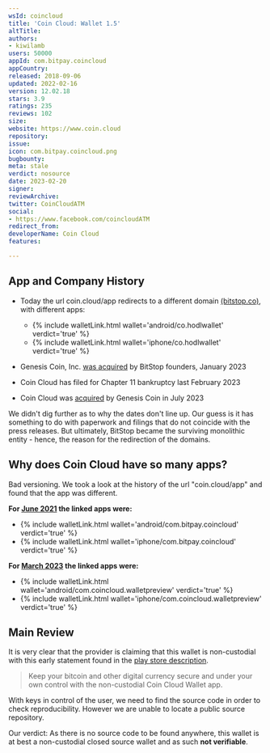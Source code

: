```yaml
---
wsId: coincloud
title: 'Coin Cloud: Wallet 1.5'
altTitle: 
authors:
- kiwilamb
users: 50000
appId: com.bitpay.coincloud
appCountry: 
released: 2018-09-06
updated: 2022-02-16
version: 12.02.18
stars: 3.9
ratings: 235
reviews: 102
size: 
website: https://www.coin.cloud
repository: 
issue: 
icon: com.bitpay.coincloud.png
bugbounty: 
meta: stale
verdict: nosource
date: 2023-02-20
signer: 
reviewArchive: 
twitter: CoinCloudATM
social:
- https://www.facebook.com/coincloudATM
redirect_from: 
developerName: Coin Cloud
features: 

---
```


## App and Company History

- Today the url coin.cloud/app redirects to a different domain [(bitstop.co)](https://bitstop.co/), with different apps:
  - {% include walletLink.html wallet='android/co.hodlwallet' verdict='true' %}
  - {% include walletLink.html wallet='iphone/co.hodlwallet' verdict='true' %}

- Genesis Coin, Inc. [was acquired](https://www.nasdaq.com/articles/worlds-largest-bitcoin-atm-software-platform-acquired-by-bitstop-founders) by BitStop founders, January 2023
- Coin Cloud has filed for Chapter 11 bankruptcy last February 2023
- Coin Cloud was [acquired](https://www.atmmarketplace.com/news/genesis-coin-to-add-more-than-5700-crypto-atms-from-coincloud/) by Genesis Coin in July 2023

We didn't dig further as to why the dates don't line up. Our guess is it has something to do with paperwork and filings that do not coincide with the press releases. But ultimately, BitStop became the surviving monolithic entity - hence, the reason for the redirection of the domains. 

## Why does Coin Cloud have so many apps? 

Bad versioning. We took a look at the history of the url "coin.cloud/app" and found that the app was different. 

**For [June 2021](https://web.archive.org/web/20210616162825/https://coin.cloud/app) the linked apps were:**

- {% include walletLink.html wallet='android/com.bitpay.coincloud' verdict='true' %}
- {% include walletLink.html wallet='iphone/com.bitpay.coincloud' verdict='true' %}

**For [March 2023](https://web.archive.org/web/20230316190543/https://coin.cloud/app) the linked apps were:**

- {% include walletLink.html wallet='android/com.coincloud.walletpreview' verdict='true' %}
- {% include walletLink.html wallet='iphone/com.coincloud.walletpreview' verdict='true' %}

## Main Review

It is very clear that the provider is claiming that this wallet is non-custodial with this early statement found in the [play store description](https://play.google.com/store/apps/details?id=com.bitpay.coincloud).

> Keep your bitcoin and other digital currency secure and under your own control with the non-custodial Coin Cloud Wallet app.

With keys in control of the user, we need to find the source code in order to check reproducibility. However we are unable to locate a public source repository.

Our verdict: As there is no source code to be found anywhere, this wallet is at best a non-custodial closed source wallet and as such **not verifiable**.

